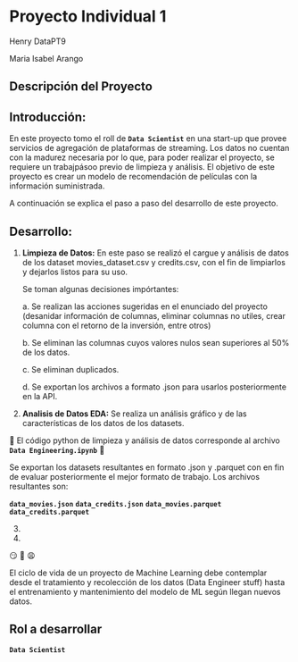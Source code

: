 # Proyecto Individual 1
Henry DataPT9 
</p>
Maria Isabel Arango

## **Descripción del Proyecto**

## Introducción:

En este proyecto tomo el roll de **`Data Scientist`** en una start-up que provee servicios de agregación de plataformas de streaming. 
Los datos no cuentan con la madurez necesaria por lo que, para poder realizar el proyecto, se requiere un trabajpásoo previo de limpieza y análisis.
El objetivo de este proyecto es crear un modelo de recomendación de películas con la información suministrada.

A continuación se explica el paso a paso del desarrollo de este proyecto.

## Desarrollo:

1. **Limpieza de Datos:**
   En este paso se realizó el cargue y análisis de datos de los dataset movies_dataset.csv y credits.csv, con el fin de limpiarlos y dejarlos listos para su uso.
   </p>
   Se toman algunas decisiones impórtantes:
   </p>
   a. Se realizan las acciones sugeridas en el enunciado del proyecto (desanidar información de columnas, eliminar columnas no utiles, crear columna con el retorno de la inversión, entre       otros)
   </p>
   b. Se eliminan las columnas cuyos valores nulos sean superiores al 50% de los datos.
   </p>
   c. Se eliminan duplicados.
   </p>
   d. Se exportan los archivos a formato .json para usarlos posteriormente en la API.
   </p>
2. **Analisis de Datos EDA:** Se realiza un análisis gráfico y de las características de los datos de los datasets.
   </p>
:eyes:    El código python de limpieza y análisis de datos corresponde al archivo **`Data Engineering.ipynb`**   :eyes:
</p>
Se exportan los datasets resultantes en formato .json y .parquet con en fin de evaluar posteriormente el mejor formato de trabajo.
Los archivos resultantes son:

**`data_movies.json`**
**`data_credits.json`**
**`data_movies.parquet`**
**`data_credits.parquet`**


3. 

5. 
 :smirk:
 :eyes:
 :weary:

El ciclo de vida de un proyecto de Machine Learning debe contemplar desde el tratamiento y recolección de los datos (Data Engineer stuff) hasta el entrenamiento y mantenimiento del modelo de ML según llegan nuevos datos.


## Rol a desarrollar

 **`Data Scientist`** 
